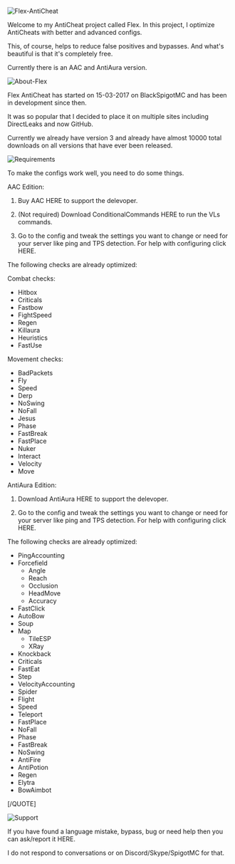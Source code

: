 ![Flex-AntiCheat](https://directleaks.com/attachments/flex-anticheat-png.41191/)

Welcome to my AntiCheat project called Flex. In this project, I optimize AntiCheats with better and advanced configs.

This, of course, helps to reduce false positives and bypasses. And what's beautiful is that it's completely free.

Currently there is an AAC and AntiAura version.


![About-Flex](https://directleaks.com/attachments/about-flex-png.41190/)

Flex AntiCheat has started on 15-03-2017 on BlackSpigotMC and has been in development since then.

It was so popular that I decided to place it on multiple sites including DirectLeaks and now GitHub.

Currently we already have version 3 and already have almost 10000 total downloads on all versions that have ever been released.


![Requirements](https://directleaks.com/attachments/requirements-png.41192/)

To make the configs work well, you need to do some things.


AAC Edition:

1. Buy AAC HERE to support the delevoper.

2. (Not required) Download ConditionalCommands HERE to run the VLs commands.

3. Go to the config and tweak the settings you want to change or need for your server like ping and TPS detection. For help with configuring click HERE.


The following checks are already optimized:

Combat checks:
* Hitbox
* Criticals
* Fastbow
* FightSpeed
* Regen
* Killaura
* Heuristics
* FastUse

Movement checks:
* BadPackets
* Fly
* Speed
* Derp
* NoSwing
* NoFall
* Jesus
* Phase
* FastBreak
* FastPlace
* Nuker
* Interact
* Velocity
* Move


AntiAura Edition:
1. Download AntiAura HERE to support the delevoper.

2. Go to the config and tweak the settings you want to change or need for your server like ping and TPS detection. For help with configuring click HERE.


The following checks are already optimized:

* PingAccounting
* Forcefield
  * Angle
  * Reach
  * Occlusion
  * HeadMove
  * Accuracy
* FastClick
* AutoBow
* Soup
* Map
  * TileESP
  * XRay
*  Knockback
* Criticals
* FastEat
* Step
* VelocityAccounting
* Spider
* Flight
* Speed
* Teleport
* FastPlace
* NoFall
* Phase
* FastBreak
* NoSwing
* AntiFire
* AntiPotion
* Regen
* Elytra
* BowAimbot

[/QUOTE]

![Support](https://directleaks.com/attachments/support-png.41209/)

If you have found a language mistake, bypass, bug or need help then you can ask/report it HERE.

I do not respond to conversations or on Discord/Skype/SpigotMC for that.

